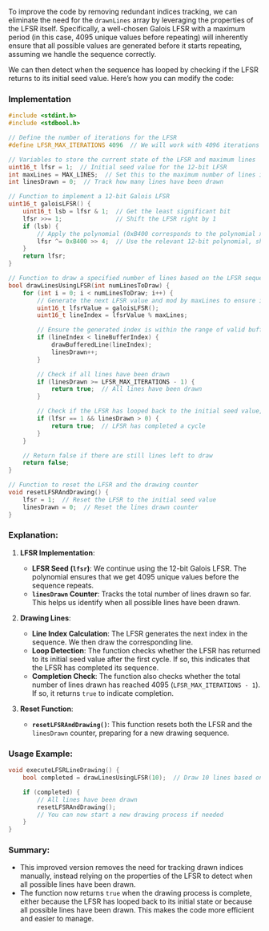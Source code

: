 To improve the code by removing redundant indices tracking, we can eliminate the need for the `drawnLines` array by leveraging the properties of the LFSR itself. Specifically, a well-chosen Galois LFSR with a maximum period (in this case, 4095 unique values before repeating) will inherently ensure that all possible values are generated before it starts repeating, assuming we handle the sequence correctly. 

We can then detect when the sequence has looped by checking if the LFSR returns to its initial seed value. Here’s how you can modify the code:

### Implementation

```cpp
#include <stdint.h>
#include <stdbool.h>

// Define the number of iterations for the LFSR
#define LFSR_MAX_ITERATIONS 4096  // We will work with 4096 iterations

// Variables to store the current state of the LFSR and maximum lines
uint16_t lfsr = 1;  // Initial seed value for the 12-bit LFSR
int maxLines = MAX_LINES;  // Set this to the maximum number of lines in the buffer
int linesDrawn = 0;  // Track how many lines have been drawn

// Function to implement a 12-bit Galois LFSR
uint16_t galoisLFSR() {
    uint16_t lsb = lfsr & 1;  // Get the least significant bit
    lfsr >>= 1;               // Shift the LFSR right by 1
    if (lsb) {
        // Apply the polynomial (0xB400 corresponds to the polynomial x^12 + x^11 + x^10 + x^4 + 1)
        lfsr ^= 0xB400 >> 4;  // Use the relevant 12-bit polynomial, shifting by 4 to match 12 bits
    }
    return lfsr;
}

// Function to draw a specified number of lines based on the LFSR sequence
bool drawLinesUsingLFSR(int numLinesToDraw) {
    for (int i = 0; i < numLinesToDraw; i++) {
        // Generate the next LFSR value and mod by maxLines to ensure it's within the range
        uint16_t lfsrValue = galoisLFSR();
        uint16_t lineIndex = lfsrValue % maxLines;

        // Ensure the generated index is within the range of valid buffered lines
        if (lineIndex < lineBufferIndex) {
            drawBufferedLine(lineIndex);
            linesDrawn++;
        }

        // Check if all lines have been drawn
        if (linesDrawn >= LFSR_MAX_ITERATIONS - 1) {
            return true;  // All lines have been drawn
        }

        // Check if the LFSR has looped back to the initial seed value, indicating a complete cycle
        if (lfsr == 1 && linesDrawn > 0) {
            return true;  // LFSR has completed a cycle
        }
    }

    // Return false if there are still lines left to draw
    return false;
}

// Function to reset the LFSR and the drawing counter
void resetLFSRAndDrawing() {
    lfsr = 1;  // Reset the LFSR to the initial seed value
    linesDrawn = 0;  // Reset the lines drawn counter
}
```

### Explanation:

1. **LFSR Implementation**:
   - **LFSR Seed (`lfsr`)**: We continue using the 12-bit Galois LFSR. The polynomial ensures that we get 4095 unique values before the sequence repeats. 
   - **`linesDrawn` Counter**: Tracks the total number of lines drawn so far. This helps us identify when all possible lines have been drawn.

2. **Drawing Lines**:
   - **Line Index Calculation**: The LFSR generates the next index in the sequence. We then draw the corresponding line.
   - **Loop Detection**: The function checks whether the LFSR has returned to its initial seed value after the first cycle. If so, this indicates that the LFSR has completed its sequence.
   - **Completion Check**: The function also checks whether the total number of lines drawn has reached 4095 (`LFSR_MAX_ITERATIONS - 1`). If so, it returns `true` to indicate completion.

3. **Reset Function**:
   - **`resetLFSRAndDrawing()`**: This function resets both the LFSR and the `linesDrawn` counter, preparing for a new drawing sequence.

### Usage Example:

```cpp
void executeLFSRLineDrawing() {
    bool completed = drawLinesUsingLFSR(10);  // Draw 10 lines based on the LFSR order

    if (completed) {
        // All lines have been drawn
        resetLFSRAndDrawing();
        // You can now start a new drawing process if needed
    }
}
```

### Summary:

- This improved version removes the need for tracking drawn indices manually, instead relying on the properties of the LFSR to detect when all possible lines have been drawn.
- The function now returns `true` when the drawing process is complete, either because the LFSR has looped back to its initial state or because all possible lines have been drawn. This makes the code more efficient and easier to manage.
